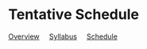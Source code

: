 # Tentative Schedule

[Overview](./README.md) &nbsp;&nbsp;&nbsp; [Syllabus](./syllabus.md)  &nbsp;&nbsp;&nbsp; [Schedule](./schedule.md)

